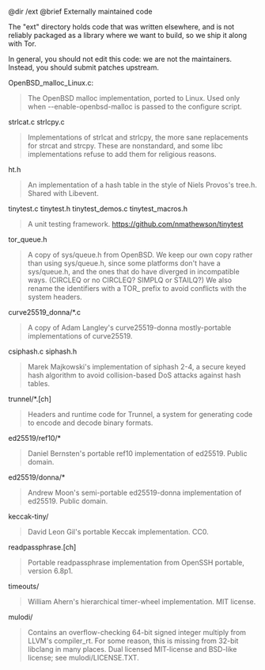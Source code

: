 @dir /ext
@brief Externally maintained code

The "ext" directory holds code that was written elsewhere, and is not
reliably packaged as a library where we want to build, so we ship
it along with Tor.

In general, you should not edit this code: we are not the maintainers.
Instead, you should submit patches upstream.

OpenBSD_malloc_Linux.c:

> The OpenBSD malloc implementation, ported to Linux.  Used only when
> --enable-openbsd-malloc is passed to the configure script.

strlcat.c
strlcpy.c

> Implementations of strlcat and strlcpy, the more sane replacements
> for strcat and strcpy.  These are nonstandard, and some libc
> implementations refuse to add them for religious reasons.

ht.h

> An implementation of a hash table in the style of Niels Provos's
> tree.h.  Shared with Libevent.

tinytest.c tinytest.h
tinytest_demos.c
tinytest_macros.h

> A unit testing framework. https://github.com/nmathewson/tinytest

tor_queue.h

> A copy of sys/queue.h from OpenBSD.  We keep our own copy rather
> than using sys/queue.h, since some platforms don't have a
> sys/queue.h, and the ones that do have diverged in incompatible
> ways.  (CIRCLEQ or no CIRCLEQ? SIMPLQ or STAILQ?)  We also rename
> the identifiers with a TOR_ prefix to avoid conflicts with
> the system headers.

curve25519_donna/*.c

> A copy of Adam Langley's curve25519-donna mostly-portable
> implementations of curve25519.

csiphash.c
siphash.h

> Marek Majkowski's implementation of siphash 2-4, a secure keyed
> hash algorithm to avoid collision-based DoS attacks against hash
> tables.

trunnel/*.[ch]

> Headers and runtime code for Trunnel, a system for generating
> code to encode and decode binary formats.

ed25519/ref10/*

> Daniel Bernsten's portable ref10 implementation of ed25519.
> Public domain.

ed25519/donna/*

> Andrew Moon's semi-portable ed25519-donna implementation of
> ed25519. Public domain.

keccak-tiny/

> David Leon Gil's portable Keccak implementation. CC0.

readpassphrase.[ch]

> Portable readpassphrase implementation from OpenSSH portable, version
> 6.8p1.

timeouts/

> William Ahern's hierarchical timer-wheel implementation. MIT license.

mulodi/

> Contains an overflow-checking 64-bit signed integer multiply
> from LLVM's compiler_rt.  For some reason, this is missing from
> 32-bit libclang in many places. Dual licensed MIT-license and
> BSD-like license; see mulodi/LICENSE.TXT.
